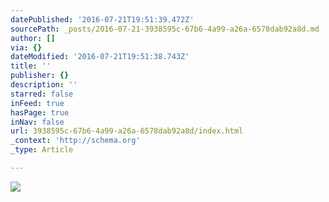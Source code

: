 ```yaml
---
datePublished: '2016-07-21T19:51:39.472Z'
sourcePath: _posts/2016-07-21-3938595c-67b6-4a99-a26a-6578dab92a8d.md
author: []
via: {}
dateModified: '2016-07-21T19:51:38.743Z'
title: ''
publisher: {}
description: ''
starred: false
inFeed: true
hasPage: true
inNav: false
url: 3938595c-67b6-4a99-a26a-6578dab92a8d/index.html
_context: 'http://schema.org'
_type: Article

---
```

![](https://imgflo.herokuapp.com/graph/vahj1ThiexotieMo/de3fcdee760731a157a020da2f37812c/croprotate.jpg?cropheight=6000&cropwidth=4798&degrees=0&input=https%3A%2F%2Fthe-grid-user-content.s3-us-west-2.amazonaws.com%2F1cd5020b-bea7-4deb-bc64-69e608e0fed3.jpg&x=0&y=0)